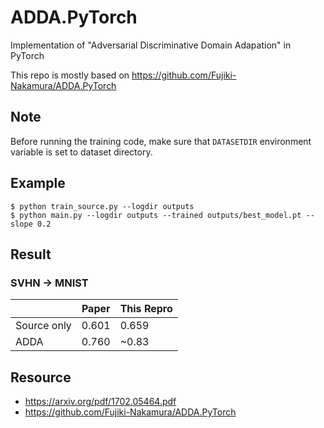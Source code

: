 # ADDA.PyTorch
Implementation of "Adversarial Discriminative Domain Adapation" in PyTorch

This repo is mostly based on https://github.com/Fujiki-Nakamura/ADDA.PyTorch

## Note
Before running the training code, make sure that `DATASETDIR` environment variable is set to dataset directory.

## Example
```
$ python train_source.py --logdir outputs
$ python main.py --logdir outputs --trained outputs/best_model.pt --slope 0.2
```

## Result
### SVHN -> MNIST
| | Paper | This Repro |
| --- | --- | --- |
| Source only | 0.601 | 0.659 |
| ADDA | 0.760 | ~0.83 |

## Resource
- https://arxiv.org/pdf/1702.05464.pdf
- https://github.com/Fujiki-Nakamura/ADDA.PyTorch
